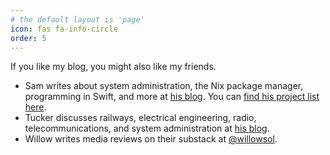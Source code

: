 ```yaml
---
# the default layout is 'page'
icon: fas fa-info-circle
order: 5
---
```


If you like my blog, you might also like my friends. 

- Sam writes about system administration, the Nix package manager, programming in Swift, and more at [his blog](https://samasaur1.github.io/blog). You can [find his project list here](https://samasaur1.github.io/projects/).
- Tucker discusses railways, electrical engineering, radio, telecommunications, and system administration at [his blog](https://tucker.the-twomeys.com/blog/).
- Willow writes media reviews on their substack at [@willowsol](https://substack.com/@willowsol/posts).
